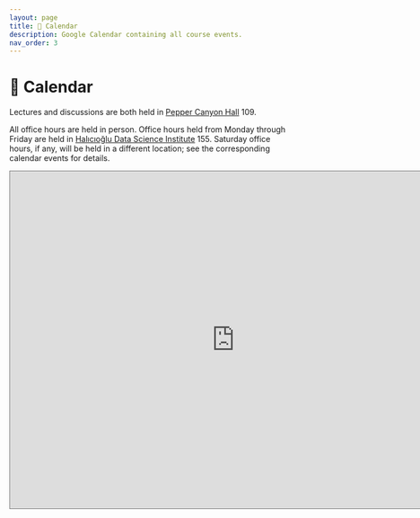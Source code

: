 ```yaml
---
layout: page
title: 📆 Calendar
description: Google Calendar containing all course events.
nav_order: 3
---
```


# 📆 Calendar

Lectures and discussions are both held in [Pepper Canyon Hall](https://map.concept3d.com/?id=1005#!m/246320) 109.

 All office hours are held in person. Office hours held from Monday through Friday are held in [Halıcıoğlu Data Science Institute](https://www.google.com/maps/place/Hal%C4%B1c%C4%B1o%C4%9Flu+Data+Science+Institute/@32.8805676,-117.2363991,17z/data=!3m2!4b1!5s0x80dc06c1dfc237df:0x2baefc1d5cbb43f3!4m6!3m5!1s0x80dc06c1fb192bcb:0x94d4894527b99b21!8m2!3d32.8805631!4d-117.2338242!16s%2Fg%2F11f4_xtk0f?entry=ttu) 155. Saturday office hours, if any, will be held in a different location; see the corresponding calendar events for details.

<iframe src="https://calendar.google.com/calendar/embed?height=600&wkst=1&bgcolor=%23ffffff&ctz=America%2FLos_Angeles&title&showNav=1&mode=WEEK&showPrint=0&showTabs=0&showCalendars=0&showDate=1&showTitle=0&src=Y19jZjY1ZjQwM2E2NTVmODdhNjcyZGEyMTcyMmEwYTFiMzEzZjlkN2NlZDMxZDY3YmVhZGQzMzUwYzNiNjFhYmQxQGdyb3VwLmNhbGVuZGFyLmdvb2dsZS5jb20&src=Y19lNmZlMDAxOGQyNjMyYWRlMWNjZGNiZDMxY2U3YmNhM2M0NTFkMjJhYjNmNjIxNGRmNjQ3MDViNTBkZjQ3YmU3QGdyb3VwLmNhbGVuZGFyLmdvb2dsZS5jb20&color=%23AD1457&color=%2333B679" style="border:solid 1px #777" width="800" height="600" frameborder="0" scrolling="no"></iframe>